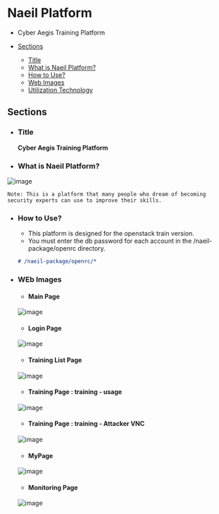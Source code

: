 # Naeil Platform

- Cyber Aegis Training Platform

- [Sections](#sections)
  - [Title](#Title)
  - [What is Naeil Platform?](#What-is-Naeil-Platform?)
  - [How to Use?](#How-to-Use?)
  - [Web Images](#Web-Images)
  - [Utilization Technology](#Utilization-Technology)

## Sections

- ### Title
    **Cyber Aegis Training Platform**


- ### What is Naeil Platform?

![image](https://user-images.githubusercontent.com/55818230/129669660-2298e247-0c2e-4aaa-bc77-48fd9ec4f8b7.png)

    Note: This is a platform that many people who dream of becoming security experts can use to improve their skills.


- ### How to Use?
    - This platform is designed for the openstack train version.
    - You must enter the db password for each account in the /naeil-package/openrc directory.
   ```markdown
   # /naeil-package/openrc/* 
   ```


- ### WEb Images
    - #### Main Page
    ![image](https://user-images.githubusercontent.com/55818230/129669996-c5953314-0530-4fe7-b59e-b94253bacb04.png)

    - #### Login Page
    ![image](https://user-images.githubusercontent.com/55818230/129670241-507deca3-da69-4efb-9274-bed4e625d127.png)

    - #### Training List Page
    ![image](https://user-images.githubusercontent.com/55818230/129670422-fb7cf947-f8ae-4c54-85b0-61c01ce94564.png)

    - #### Training Page : training - usage
    ![image](https://user-images.githubusercontent.com/55818230/129670557-cab0954b-f417-497e-b8dc-58b2ed3c4ab8.png)

    - #### Training Page : training - Attacker VNC
    ![image](https://user-images.githubusercontent.com/55818230/129670734-0aab4f34-6095-40e9-878f-8ca10c462051.png)

    - #### MyPage
    ![image](https://user-images.githubusercontent.com/55818230/129670814-36e6c732-f459-4133-859f-e30fa201bfa9.png)

    - #### Monitoring Page
    ![image](https://user-images.githubusercontent.com/55818230/129670930-2782d143-437d-4dfc-96a0-d60c2bf6a2a4.png)

